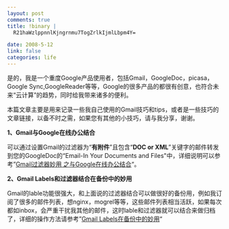 ```yaml
--- 
layout: post
comments: true
title: !binary |
  R21haWzlppnnlKjngrnmu7TogZrlkIjmlLbpm4Y=

date: 2008-5-12
link: false
categories: life
---
```

<p>是的，我是一个重度Google产品使用者，包括Gmail，GoogleDoc，picasa，Google Sync,GoogleReader等等，Google的很多产品的都很有创意，也符合未来&ldquo;云计算&rdquo;的趋势，同时给我带来诸多的便利。</p>
<p>本篇文章主要是用来记录一些我自己使用的Gmail技巧和tips，或者是一些技巧的文章链接，以备不时之需，如果您有其他的小技巧，请与我分享，谢谢。</p>
<p><strong>1、Gmail与Google在线办公结合</strong></p>
<p>可以通过设置Gmail的过滤器为&ldquo;<strong>有附件</strong>&rdquo;且包含&ldquo;<strong>DOC or XML</strong>&rdquo;关键字的邮件转发到您的GoogleDoc的&ldquo;Email-In Your Documents and Files&quot;中，详细说明可以参考&rdquo;<a href="http://blog.jooit.com/?p=322">Gmail过滤器妙用 之与Google在线办公结合</a>&ldquo;。</p>
<p><strong>2、Gmail Labels和过滤器结合在备份中的妙用</strong></p>
<p>Gmail的lable功能很强大，和上面说的过滤器结合可以做很好的备份用，例如我订阅了很多的邮件列表，想nginx，mogrel等等，这些邮件列表相当活跃，如果每次都如inbox，会严重干扰我其他的邮件，这时lable和过滤器就可以结合来做归档了，详细的操作方法请参考&rdquo;<a href="http://blog.simplife.net/archives/396">Gmail Labels在备份中的妙用</a>&ldquo;</p>
<p>&nbsp;</p>
